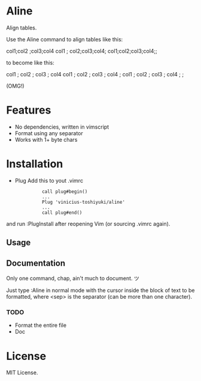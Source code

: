 # Aline

Align tables.

Use the Aline command to align tables like this:

col1;col2  ;col3;col4
col1 ; col2;col3;col4;
col1;col2;col3;col4;;

to become like this:

col1  ; col2   ; col3 ; col4
col1  ;  col2  ; col3 ; col4 ;
col1  ; col2   ; col3 ; col4 ;  ;

(OMG!)

# Features

* No dependencies, written in vimscript
* Format using any separator
* Works with 1+ byte chars

# Installation

* Plug
Add this to yout .vimrc

				call plug#begin()
				...
				Plug 'vinicius-toshiyuki/aline'
				...
				call plug#end()
and run
				:PlugInstall
after reopening Vim (or sourcing .vimrc again).

## Usage


## Documentation

Only one command, chap, ain't much to document. ツ

Just type 
				:Aline <sep>
in normal mode with the cursor inside the block of text to be formatted, where \<sep\> is the separator (can be more than one character).

### TODO

* Format the entire file
* Doc

# License

MIT License.
